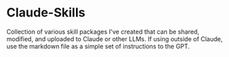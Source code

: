 # Claude-Skills
Collection of various skill packages I've created that can be shared, modified, and uploaded to Claude or other LLMs. If using outside of Claude, use the markdown file as a simple set of instructions to the GPT.
